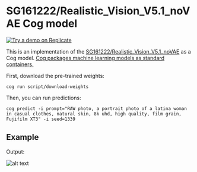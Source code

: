 # SG161222/Realistic_Vision_V5.1_noVAE Cog model

[![Try a demo on Replicate](https://replicate.com/lucataco/realistic-vision-v5.1/badge)](https://replicate.com/lucataco/realistic-vision-v5.1)

This is an implementation of the [SG161222/Realistic_Vision_V5.1_noVAE](https://huggingface.co/SG161222/Realistic_Vision_V5.1_noVAE) as a Cog model. [Cog packages machine learning models as standard containers.](https://github.com/replicate/cog)

First, download the pre-trained weights:

    cog run script/download-weights

Then, you can run predictions:

    cog predict -i prompt="RAW photo, a portrait photo of a latina woman in casual clothes, natural skin, 8k uhd, high quality, film grain, Fujifilm XT3" -i seed=1339

## Example

Output:

![alt text](output.png)
